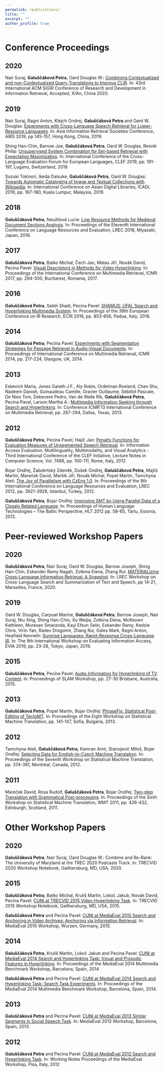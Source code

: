 ```yaml
---
permalink: /publications/
title: ""
excerpt: ""
author_profile: true
---
```


# Conference Proceedings
## 2020

Nair Suraj, **Galuščáková Petra**, Oard Douglas W.: [Combining Contextualized and non-Contextualized Query Translations to Improve CLIR](https://dl.acm.org/doi/abs/10.1145/3397271.3401270). In: 43rd International ACM SIGIR Conference of Research and Development in Information Retrieval, Accepted, Xi’An, China 2020.

## 2019

Nair Suraj, Ragni Anton, Klejch Ondrej, **Galuščáková Petra** and Oard W. Douglas: [Experiments with Cross-Language Speech Retrieval for Lower-Resource Languages](https://link.springer.com/chapter/10.1007/978-3-030-42835-8_13). In: Asia Information Retrieval Societies Conference, AIRS 2019, pp 145-157, Hong Kong, China, 2019.

Shing Han-Chin, Barrow Joe, **Galuščáková Petra**, Oard W. Douglas, Resnik Philip: [Unsupervised System Combination for Set-based Retrieval with Expectation    Maximization](https://link.springer.com/chapter/10.1007/978-3-030-28577-7_16). In: International Conference of the Cross-Language Evaluation Forum for European Languages, CLEF 2019, pp. 191-197, Lugano, Switzerland, 2019.

Suzuki Tokinori, Ikeda Daisuke, **Galuščáková Petra**, Oard W. Douglas: [Towards Automatic Cataloging of Image and Textual Collections with Wikipedia](https://link.springer.com/chapter/10.1007/978-3-030-34058-2_16). In: International Conference on Asian Digital Libraries, ICADL 2019, pp. 167-180, Kuala Lumpur, Malaysia, 2019.

## 2018    
**Galuščáková Petra**, Neužilová Lucie: [Low Resource Methods for Medieval Document Sections Analysis](https://www.aclweb.org/anthology/L18-1371/). In: Proceedings of the Eleventh International Conference on Language Resources and Evaluation, LREC 2018, Miyazaki, Japan, 2018.

## 2017     
**Galuščáková Petra**, Batko Michal, Čech Jan, Matas Jiří, Novák David, Pecina Pavel: [Visual Descriptors in Methods for Video Hyperlinking](https://dl.acm.org/doi/10.1145/3078971.3079026). In: Proceedings of the 
International Conference on Multimedia Retrieval, ICMR 2017, pp. 294-300, Bucharest, Romania, 2017.

## 2016    
**Galuščáková Petra**, Saleh Shadi, Pecina Pavel: [SHAMUS: UFAL Search and Hyperlinking Multimedia System](https://link.springer.com/chapter/10.1007/978-3-319-30671-1_80). In: Proceedings of the 38th European Conference on IR Research, ECIR 2016, pp. 853-856, Padua, Italy, 2016.

## 2014    
**Galuščáková Petra**, Pecina Pavel: [Experiments with Segmentation Strategies for Passage Retrieval in Audio-Visual Documents](https://dl.acm.org/doi/10.1145/2578726.2578753). In: Proceedings of International 
Conference on Multimedia Retrieval, ICMR 2014, pp. 217-224, Glasgow, UK, 2014.

## 2013     
Eskevich Maria, Jones Gareth J.F., Aly Robin, Ordelman Roeland, Chen Shu, Nadeem Danish, Guinaudeau Camille, Gravier Guillaume, Sébillot Pascale, De Nies Tom, 
Debevere Pedro, Van de Walle Rik, **Galuščáková Petra**, Pecina Pavel, Larson Martha A.: [Multimedia Information Seeking through Search and Hyperlinking](https://dl.acm.org/doi/10.1145/2461466.2461511). In: Conference ICMR’13 International Conference on Multimedia Retrieval, pp. 287-294, Dallas, Texas, 2013.

## 2012    
**Galuščáková Petra**, Pecina Pavel, Hajič Jan: [Penalty Functions for Evaluation Measures of Unsegmented Speech Retrieval](https://link.springer.com/chapter/10.1007/978-3-642-33247-0_12). In: Information Access Evaluation. Multilinguality, Multimodality, and Visual Analytics - Third International Conference of the CLEF Initiative, Lecture Notes in Computer Science, Vol. 7488, pp. 100-111, Rome, Italy, 2012

Bojar Ondřej, Žabokrtský Zdeněk, Dušek Ondřej, **Galuščáková Petra**, Majliš Martin, Mareček David, Maršik Jiří, Novák Michal, Popel Martin, Tamchyna Aleš: [The Joy of Parallelism with CzEng 1.0](https://www.aclweb.org/anthology/L12-1375/). In: Proceedings of the 8th International Conference on Language Resources and Evaluation, LREC 2012, pp. 3921-3928, Istanbul, Turkey, 2012.

**Galuščáková Petra**, Bojar Ondřej: [Improving SMT by Using Parallel Data of a Closely Related Language](http://ebooks.iospress.nl/publication/7485). In: Proceedings of Human Language Technologies – The Baltic Perspective, HLT 2012 pp. 58-65, Tartu, Estonia, 2012.


# Peer-reviewed Workshop Papers
## 2020

**Galuščáková Petra**, Nair Suraj, Oard W. Douglas, Barrow Joseph, Shing Han-Chin, Eskander Ramy Nagah, Zotkina Elena, Zhang Rui: [MATERIALizing Cross-Language     Information Retrieval: A Snapshot](https://www.aclweb.org/anthology/2020.clssts-1.3/). In: LREC Workshop on Cross-Language Search and Summarization of Text and Speech, pp 14-21,  Marseilles, France, 2020.

## 2019
Oard W. Douglas, Carpuat Marine, **Galuščáková Petra**, Barrow Joseph, Nair Suraj, Niu Xing, Shing Han-Chin, Xu Weijia, Zotkina Elena, McKeown Kathleen, Muresan     Smaranda, Kayi Efsun Selin, Eskander Ramy, Kedzie Chris, Virin Yan, Radev Dragomir, Zhang Rui, Gales Mark, Ragni Anton, Heafield Kenneth: [Surprise Languages: Rapid-Response Cross-Language IR](https://www.research.ed.ac.uk/portal/files/94992899/Surprise_Languages_Rapid_Response_HEAFIELD_DoA200519_AFV.pdf). In: The 9th International Workshop on Evaluating Information Access, EVIA 2019, pp. 23-28, Tokyo, Japan, 2019.

## 2015
**Galuščáková Petra**, Pecina Pavel: [Audio Information for Hyperlinking of TV Content](https://dl.acm.org/doi/10.1145/2802558.2814643). In: Proceedings of SLAM Workshop, pp. 27-30 Brisbane, Australia, 2015.

## 2013    
**Galuščáková Petra**, Popel Martin, Bojar Ondřej: [PhraseFix: Statistical Post-Editing of TectoMT](https://www.aclweb.org/anthology/W13-2216/). In: Proceedings of the Eight Workshop on Statistical Machine Translation, pp. 141-147, Sofia, Bulgaria, 2013.

## 2012    
Tamchyna Aleš, **Galuščáková Petra**, Kamran Amir, Stanojević Miloš, Bojar Ondřej: [Selecting Data for English-to-Czech Machine Translation](https://www.aclweb.org/anthology/W12-3148/). In: Proceedings of the Seventh Workshop on Statistical Machine Translation, pp. 374-381, Montréal, Canada, 2012.

## 2011    
Mareček David, Rosa Rudolf, **Galuščáková Petra**, Bojar Ondřej: [Two-step Translation with Grammatical Post-processing](https://www.aclweb.org/anthology/W11-2152/). In: Proceedings of the Sixth Workshop on Statistical Machine Translation, WMT 2011, pp. 426-432, Edinburgh, Scotland, 2011.

# Other Workshop Papers

## 2020 
**Galuščáková Petra**, Nair Suraj, Oard Douglas W.: Combine and Re-Rank: The University of Maryland at the TREC 2020 Podcasts Track. In: TRECVID 2020 Workshop Notebook, Gaithersburg, MD, USA, 2020.

## 2015    
**Galuščáková Petra**, Batko Michal, Kruliš Martin, Lokoč Jakub, Novák David, Pecina Pavel: [CUNI at TRECVID 2015 Video Hyperlinking Task](https://www-nlpir.nist.gov/projects/tvpubs/tv15.papers/cuni.pdf). In: TRECVID 2015 Workshop Notebook, Gaithersburg, MD, USA, 2015.

**Galuščáková Petra** and Pecina Pavel: [CUNI at MediaEval 2015 Search and Anchoring in Video Archives: Anchoring via Information Retrieval](http://ceur-ws.org/Vol-1436/Paper67.pdf). In: MediaEval 2015 Workshop, Wurzen, Germany, 2015.

## 2014    
**Galuščáková Petra**, Kruliš Martin, Lokoč Jakub and Pecina Pavel: [CUNI at MediaEval 2014 Search and Hyperlinking Task: Visual and Prosodic Features in Hyperlinking](http://ceur-ws.org/Vol-1263/mediaeval2014_submission_21.pdf). In: Proceedings of the MediaEval 2014 Multimedia Benchmark Workshop, Barcelona, Spain, 2014

**Galuščáková Petra** and Pecina Pavel: [CUNI at MediaEval 2014 Search and Hyperlinking Task: Search Task Experiments](https://citeseerx.ist.psu.edu/viewdoc/download?doi=10.1.1.665.1675&rep=rep1&type=pdf). In: Proceedings of the MediaEval 2014 Multimedia Benchmark Workshop, Barcelona, Spain, 2014.

## 2013
**Galuščáková Petra** and Pecina Pavel: [CUNI at MediaEval 2013 Similar Segments in Social Speech Task](http://ceur-ws.org/Vol-1043/mediaeval2013_submission_50.pdf). In: MediaEval 2013 Workshop, Barcelona, Spain, 2013.

## 2012
**Galuščáková Petra** and Pecina Pavel: [CUNI at MediaEval 2012 Search and Hyperlinking Task](http://ufal.mff.cuni.cz/~pecina/files/mediaeval-2012.pdf). In: Working Notes Proceedings of the MediaEval Workshop, Pisa, Italy, 2012



